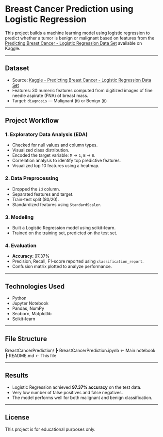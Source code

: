 # Breast Cancer Prediction using Logistic Regression

This project builds a machine learning model using logistic regression to predict whether a tumor is benign or malignant based on features from the [Predicting Breast Cancer - Logistic Regression Data Set](https://www.kaggle.com/code/jagannathrk/predicting-breast-cancer-logistic-regression) available on Kaggle.

---

## Dataset

- Source: [Kaggle - Predicting Breast Cancer - Logistic Regression Data Set](https://www.kaggle.com/code/jagannathrk/predicting-breast-cancer-logistic-regression)
- Features: 30 numeric features computed from digitized images of fine needle aspirate (FNA) of breast mass.
- Target: `diagnosis` — Malignant (`M`) or Benign (`B`)

---

## Project Workflow

### 1. Exploratory Data Analysis (EDA)
- Checked for null values and column types.
- Visualized class distribution.
- Encoded the target variable: `M` → `1`, `B` → `0`.
- Correlation analysis to identify top predictive features.
- Visualized top 10 features using a heatmap.

### 2. Data Preprocessing
- Dropped the `id` column.
- Separated features and target.
- Train-test split (80/20).
- Standardized features using `StandardScaler`.

### 3. Modeling
- Built a Logistic Regression model using scikit-learn.
- Trained on the training set, predicted on the test set.

### 4. Evaluation
- **Accuracy:** 97.37%
- Precision, Recall, F1-score reported using `classification_report`.
- Confusion matrix plotted to analyze performance.

---

## Technologies Used

- Python
- Jupyter Notebook
- Pandas, NumPy
- Seaborn, Matplotlib
- Scikit-learn

---

## File Structure

BreastCancerPrediction/ ┣ BreastCancerPrediction.ipynb ← Main notebook ┣ README.md ← This file

---

## Results

- Logistic Regression achieved **97.37% accuracy** on the test data.
- Very low number of false positives and false negatives.
- The model performs well for both malignant and benign classification.

---

## License

This project is for educational purposes only.
